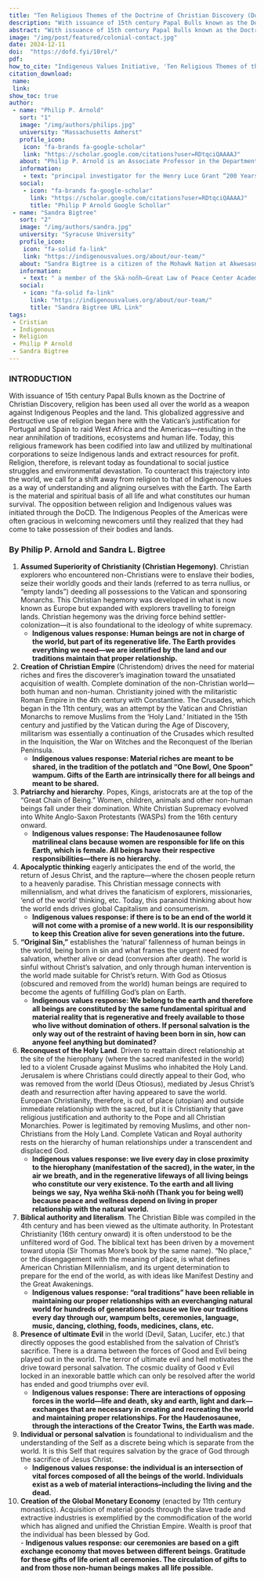 ```yaml
---
title: "Ten Religious Themes of the Doctrine of Christian Discovery (DoCD) that Contrast with Indigenous Values"
description: "With issuance of 15th century Papal Bulls known as the Doctrine of Christian Discovery, religion has been used all over the world as a weapon against Indigenous Peoples and the land."
abstract: "With issuance of 15th century Papal Bulls known as the Doctrine of Christian Discovery, religion has been used all over the world as a weapon against Indigenous Peoples and the land.With issuance of 15th century Papal Bulls known as the Doctrine of Christian Discovery, religion has been used all over the world as a weapon against Indigenous Peoples and the land."
image: "/img/post/featured/colonial-contact.jpg"
date: 2024-12-11
doi:  "https://dofd.fyi/10rel/"
pdf: 
how_to_cite: "Indigenous Values Initiative, 'Ten Religious Themes of the Doctrine of Christian Discovery (DoCD) that Contrast with Indigenous Values,' Doctrine of Discovery Project (26 September 2022)"
citation_download: 
 name: 
 link: 
show_toc: true
author: 
 - name: "Philip P. Arnold"
   sort: "1"
   image: "/img/authors/philips.jpg"
   university: "Massachusetts Amherst"
   profile_icon: 
    icon: "fa-brands fa-google-scholar"
    link: "https://scholar.google.com/citations?user=RDtqciQAAAAJ"
   about: "Philip P. Arnold is an Associate Professor in the Department of Religion at Syracuse University,"
   information: 
    - text: "principal investigator for the Henry Luce Grant “200 Years of Johnson v. M’Intosh, the founding director of the Skä·noñh—Great Law of Peace Center, and president of the Indigenous Values Initiative."
   social:
    - icon: "fa-brands fa-google-scholar"
      link: "https://scholar.google.com/citations?user=RDtqciQAAAAJ"
      title: "Philip P Arnold Google Schollar"
 - name: "Sandra Bigtree"
   sort: "2"
   image: "/img/authors/sandra.jpg"
   university: "Syracuse University"
   profile_icon: 
    icon: "fa-solid fa-link"
    link: "https://indigenousvalues.org/about/our-team/"
   about: "Sandra Bigtree is a citizen of the Mohawk Nation at Akwesasne"
   information: 
    - text: " a member of the Skä·noñh—Great Law of Peace Center Academic Collaborative, and a founding board member of the Indigenous Values Initiative."
   social:
    - icon: "fa-solid fa-link"
      link: "https://indigenousvalues.org/about/our-team/"
      title: "Sandra Bigtree URL Link"
tags: 
 - Cristian
 - Indigenous
 - Religion
 - Philip P Arnold
 - Sandra Bigtree
---
```


### INTRODUCTION

With issuance of 15th century Papal Bulls known as the Doctrine of Christian Discovery, religion has been used all over the world as a weapon against Indigenous Peoples and the land. This globalized aggressive and destructive use of religion began here with the Vatican’s justification for Portugal and Spain to raid West Africa and the Americas—resulting in the near annihilation of traditions, ecosystems and human life. Today, this religious framework has been codified into law and utilized by multinational corporations to seize Indigenous lands and extract resources for profit. Religion, therefore, is relevant today as foundational to social justice struggles and environmental devastation. To counteract this trajectory into the world, we call for a shift away from religion to that of Indigenous values as a way of understanding and aligning ourselves with the Earth. The Earth is the material and spiritual basis of all life and what constitutes our human survival. The opposition between religion and Indigenous values was initiated through the DoCD. The Indigenous Peoples of the Americas were often gracious in welcoming newcomers until they realized that they had come to take possession of their bodies and lands.

### By Philip P. Arnold and Sandra L. Bigtree

1.  **Assumed Superiority of Christianity (Christian Hegemony)**. Christian explorers who encountered non-Christians were to enslave their bodies, seize their worldly goods and their lands (referred to as terra nullius, or “empty lands”) deeding all possessions to the Vatican and sponsoring Monarchs. This Christian hegemony was developed in what is now known as Europe but expanded with explorers travelling to foreign lands. Christian hegemony was the driving force behind settler-colonization—it is also foundational to the ideology of white supremacy.
    *   **Indigenous values response: Human beings are not in charge of the world, but part of its regenerative life. The Earth provides everything we need—we are identified by the land and our traditions maintain that proper relationship.**
2.  **Creation of Christian Empire** (Christendom) drives the need for material riches and fires the discoverer’s imagination toward the unsatiated acquisition of wealth. Complete domination of the non-Christian world—both human and non-human. Christianity joined with the militaristic Roman Empire in the 4th century with Constantine. The Crusades, which began in the 11th century, was an attempt by the Vatican and Christian Monarchs to remove Muslims from the ‘Holy Land.’ Initiated in the 15th century and justified by the Vatican during the Age of Discovery, militarism was essentially a continuation of the Crusades which resulted in the Inquisition, the War on Witches and the Reconquest of the Iberian Peninsula.
    *   **Indigenous values response: Material riches are meant to be shared, in the tradition of the potlatch and “One Bowl, One Spoon” wampum. Gifts of the Earth are intrinsically there for all beings and meant to be shared.**
3.  **Patriarchy and hierarchy**. Popes, Kings, aristocrats are at the top of the “Great Chain of Being.” Women, children, animals and other non-human beings fall under their domination. White Christian Supremacy evolved into White Anglo-Saxon Protestants (WASPs) from the 16th century onward.
    *   **Indigenous values response: The Haudenosaunee follow matrilineal clans because women are responsible for life on this Earth, which is female. All beings have their respective responsibilities—there is no hierarchy.**
4.  **Apocalyptic thinking** eagerly anticipates the end of the world, the return of Jesus Christ, and the rapture—where the chosen people return to a heavenly paradise. This Christian message connects with millennialism, and what drives the fanaticism of explorers, missionaries, ‘end of the world’ thinking, etc. Today, this paranoid thinking about how the world ends drives global Capitalism and consumerism.
    *   **Indigenous values response: if there is to be an end of the world it will not come with a promise of a new world. It is our responsibility to keep this Creation alive for seven generations into the future.**
5.  **“Original Sin,”** establishes the ‘natural’ fallenness of human beings in the world, being born in sin and what frames the urgent need for salvation, whether alive or dead (conversion after death). The world is sinful without Christ’s salvation, and only through human intervention is the world made suitable for Christ’s return. With God as Otiosus (obscured and removed from the world) human beings are required to become the agents of fulfilling God’s plan on Earth.
    *   **Indigenous values response: We belong to the earth and therefore all beings are constituted by the same fundamental spiritual and material reality that is regenerative and freely available to those who live without domination of others. If personal salvation is the only way out of the restraint of having been born in sin, how can anyone feel anything but dominated?**
6.  **Reconquest of the Holy Land**. Driven to reattain direct relationship at the site of the hierophany (where the sacred manifested in the world) led to a violent Crusade against Muslims who inhabited the Holy Land. Jerusalem is where Christians could directly appeal to their God, who was removed from the world (Deus Otiosus), mediated by Jesus Christ’s death and resurrection after having appeared to save the world. European Christianity, therefore, is out of place (utopian) and outside immediate relationship with the sacred, but it is Christianity that gave religious justification and authority to the Pope and all Christian Monarchies. Power is legitimated by removing Muslims, and other non-Christians from the Holy Land. Complete Vatican and Royal authority rests on the hierarchy of human relationships under a transcendent and displaced God.
    *   **Indigenous values response: we live every day in close proximity to the hierophany (manifestation of the sacred), in the water, in the air we breath, and in the regenerative lifeways of all living beings who constitute our very existence. To the earth and all living beings we say,** **Nya weñha Skä·noñh (Thank you for being well) because peace and wellness depend on living in proper relationship with the natural world.**
7.  **Biblical authority and literalism**. The Christian Bible was compiled in the 4th century and has been viewed as the ultimate authority. In Protestant Christianity (16th century onward) it is often understood to be the unfiltered word of God. The biblical text has been driven by a movement toward utopia (Sir Thomas More’s book by the same name). “No place,” or the disengagement with the meaning of place, is what defines American Christian Millennialism, and its urgent determination to prepare for the end of the world, as with ideas like Manifest Destiny and the Great Awakenings.
    *   **Indigenous values response: “oral traditions” have been reliable in maintaining our proper relationships with an everchanging natural world for hundreds of generations because we live our traditions every day through our, wampum belts, ceremonies, language, music, dancing, clothing, foods, medicines, clans, etc.**
8.  **Presence of ultimate Evil** in the world (Devil, Satan, Lucifer, etc.) that directly opposes the good established from the salvation of Christ’s sacrifice. There is a drama between the forces of Good and Evil being played out in the world. The terror of ultimate evil and hell motivates the drive toward personal salvation. The cosmic duality of Good v Evil locked in an inexorable battle which can only be resolved after the world has ended and good triumphs over evil.
    *   **Indigenous values response: There are interactions of opposing forces in the world—life and death, sky and earth, light and dark—exchanges that are necessary in creating and recreating the world and maintaining proper relationships. For the Haudenosaunee, through the interactions of the Creator Twins, the Earth was made.**
9.  **Individual or personal salvation** is foundational to individualism and the understanding of the Self as a discrete being which is separate from the world. It is this Self that requires salvation by the grace of God through the sacrifice of Jesus Christ.
    *   **Indigenous values response: the individual is an intersection of vital forces composed of all the beings of the world. Individuals exist as a web of material interactions–including the living and the dead.**
10.  **Creation of the Global Monetary Economy** (enacted by 11th century monastics). Acquisition of material goods through the slave trade and extractive industries is exemplified by the commodification of the world which has aligned and unified the Christian Empire. Wealth is proof that the individual has been blessed by God.  
    \- **Indigenous values response: our ceremonies are based on a gift exchange economy that moves between different beings. Gratitude for these gifts of life orient all ceremonies. The circulation of gifts to and from those non-human beings makes all life possible.**
